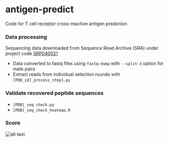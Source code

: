 # antigen-predict
Code for T cell receptor cross-reactive antigen prediction

### Data processing

Sequencing data downloaded from Sequence Read Archive (SRA) under project code [SRP040021](http://www.ncbi.nlm.nih.gov/Traces/sra/sra.cgi?study=SRP040021)

- Data converted to fastq files using `fastq-dump` with `--split-3` option for mate pairs
- Extract reads from individual selection rounds with `[PDB_id]_process_step1.py` 

### Validate recovered peptide sequences
- `[PDB]_seq_check.py`
- `[PDB]_seq_check_heatmap.R`

### Score
![alt text](https://github.com/tborrman/antigen-predict/blob/master/score_pipeline.png)



